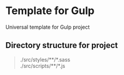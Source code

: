 # Template for Gulp
Universal template for Gulp project

## Directory structure for project
>./src/styles/\*\*/\*.sass  
>./src/scripts/\*\*/\*.js
